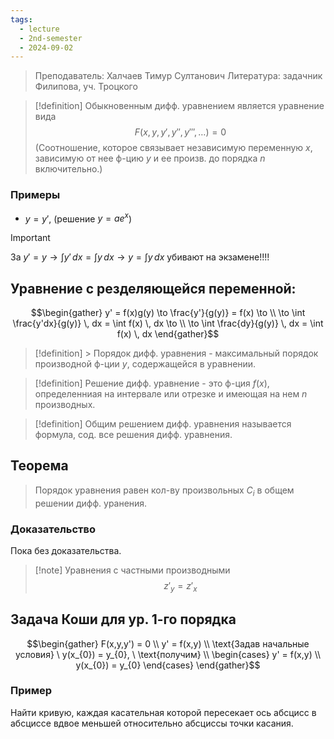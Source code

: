 ```yaml
---
tags:
  - lecture
  - 2nd-semester
  - 2024-09-02
---
```

> Преподаватель: Халчаев Тимур Султанович
> Литература: задачник Филипова, уч. Троцкого

> [!definition]
> Обыкновенным дифф. уравнением является уравнение вида $$F(x,y,y',y'',y''',\dots) = 0$$
> (Соотношение, которое связывает независимую переменную $x$, зависимую от нее ф-цию $y$ и ее произв. до порядка $n$ включительно.)

### Примеры

- $y = y'$, (решение $y = ae^{x}$)

> [!important]
> За $y' = y \to \int y' \, dx = \int y \, dx \to y = \int y \, dx$ убивают на экзамене!!!!

## Уравнение с резделяющейся переменной:

$$\begin{gather}
y' = f(x)g(y) \to \frac{y'}{g(y)} = f(x) \to \\
\to \int \frac{y'dx}{g(y)} \, dx = \int f(x) \, dx \to \\
\to \int \frac{dy}{g(y)} \, dx = \int f(x) \, dx 
\end{gather}$$

> [!definition] > Порядок дифф. уравнения - максимальный порядок производной ф-ции $y$, содержащейся в уравнении.

> [!definition]
> Решение дифф. уравнение - это ф-ция $f(x)$, определенниая на интервале или отрезке и имеющая на нем $n$ производных.

> [!definition]
> Общим решением дифф. уравнения называется формула, сод. все решения дифф. уравнения.

## Теорема

> Порядок уравнения равен кол-ву произвольных $C_{i}$ в общем решении дифф. уранения.

### Доказательство

Пока без доказательства.

> [!note] Уравнения с частными производными
> $$z'_{y} = z'_{x}$$

## Задача Коши для ур. 1-го порядка

$$\begin{gather}
F(x,y,y') = 0 \\
y' = f(x,y) \\
\text{Задав начальные условия} \ y(x_{0}) = y_{0}, \ \text{получим} \\
\begin{cases}
y' = f(x,y) \\
y(x_{0}) = y_{0}
\end{cases}
\end{gather}$$

### Пример

Найти кривую, каждая касательная которой пересекает ось абсцисс в абсциссе вдвое меньшей относительно абсциссы точки касания.

$$$$
